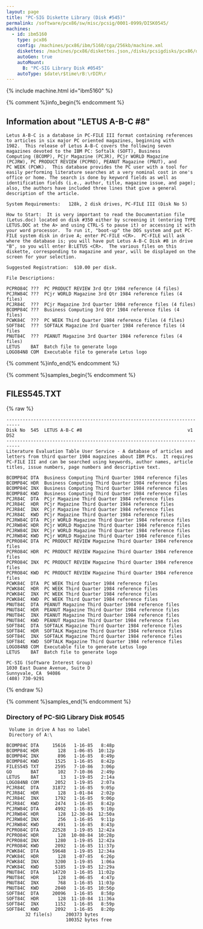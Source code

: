 ```yaml
---
layout: page
title: "PC-SIG Diskette Library (Disk #545)"
permalink: /software/pcx86/sw/misc/pcsig/0001-0999/DISK0545/
machines:
  - id: ibm5160
    type: pcx86
    config: /machines/pcx86/ibm/5160/cga/256kb/machine.xml
    diskettes: /machines/pcx86/diskettes.json,/disks/pcsigdisks/pcx86/diskettes.json
    autoGen: true
    autoMount:
      B: "PC-SIG Library Disk #0545"
    autoType: $date\r$time\rB:\rDIR\r
---
```


{% include machine.html id="ibm5160" %}

{% comment %}info_begin{% endcomment %}

## Information about "LETUS A-B-C #8"

    Letus A-B-C is a database in PC-FILE III format containing references
    to articles in six major PC oriented magazines, beginning with
    1982.  This release of Letus A-B-C covers the following seven
    magazines devoted to the IBM PC: Softalk (SOFT), Business
    Computing (BCOMP), PCjr Magazine (PCJR), PCjr WORLD Magazine
    (PCJRW), PC PRODUCT REVIEW (PCPRO), PEANUT Magazine (PNUT), and
    PC WEEK (PCWK).  This database provides the PC user with a tool for
    easily performing literature searches at a very nominal cost in one's
    office or home. The search is done by keyword fields as well as
    identification fields (i.e., author, title, magazine issue, and page);
    also, the authors have included three lines that give a general
    description of the article.
    
    System Requirements:   128k, 2 disk drives, PC-FILE III (Disk No 5)
    
    How to Start:  It is very important to read the Documentation file
    (Letus.doc) located on disk #350 either by screening it (entering TYPE
    LETUS.DOC at the A> and using CTRL-S to pause it) or accessing it with
    your word processor.  To run it, "boot-up" the DOS system and put PC-
    FILE system disk in drive A; enter PC-FILE <CR>.  PC-FILE will ask
    where the database is; you will have put Letus A-B-C Disk #8 in drive
    "B", so you will enter B:LETUS <CR>.  The various files on this
    diskette, corresponding to magazine and year, will be displayed on the
    screen for your selection.
    
    Suggested Registration:  $10.00 per disk.
    
    File Descriptions:
    
    PCPRO84C ???  PC PRODUCT REVIEW 3rd Qtr 1984 reference (4 files)
    PCJRW84C ???  PCjr WORLD Magazine 3rd Qtr 1984 reference files (4 files)
    PCJR84C  ???  PCjr Magazine 3rd Quarter 1984 reference files (4 files)
    BCOMP84C ???  Business Computing 3rd Qtr 1984 reference files (4 files)
    PCWK84C  ???  PC WEEK Third Quarter 1984 reference files (4 files)
    SOFT84C  ???  SOFTALK Magazine 3rd Quarter 1984 reference files (4 files
    PNUT84C  ???  PEANUT Magazine 3rd Quarter 1984 reference files (4 files)
    LETUS    BAT  Batch file to generate logo
    LOGO84N8 COM  Executable file to generate Letus logo
{% comment %}info_end{% endcomment %}

{% comment %}samples_begin{% endcomment %}

## FILES545.TXT

{% raw %}
```
---------------------------------------------------------------------------
Disk No  545  LETUS A-B-C #8                                       v1  DS2
---------------------------------------------------------------------------
Literature Evaluation Table User Service - A database of articles and
letters from third quarter 1984 magazines about IBM PCs.  It requires
PC-FILE III and can be searched using keywords, author names, article
titles, issue numbers, page numbers and descriptive text.
 
BCOMP84C DTA  Business Computing Third Quarter 1984 reference files
BCOMP84C HDR  Business Computing Third Quarter 1984 reference files
BCOMP84C INX  Business Computing Third Quarter 1984 reference files
BCOMP84C KWD  Business Computing Third Quarter 1984 reference files
PCJR84C  DTA  PCjr Magazine Third Quarter 1984 reference files
PCJR84C  HDR  PCjr Magazine Third Quarter 1984 reference files
PCJR84C  INX  PCjr Magazine Third Quarter 1984 reference files
PCJR84C  KWD  PCjr Magazine Third Quarter 1984 reference files
PCJRW84C DTA  PCjr WORLD Magazine Third Quarter 1984 reference files
PCJRW84C HDR  PCjr WORLD Magazine Third Quarter 1984 reference files
PCJRW84C INX  PCjr WORLD Magazine Third Quarter 1984 reference files
PCJRW84C KWD  PCjr WORLD Magazine Third Quarter 1984 reference files
PCPRO84C DTA  PC PRODUCT REVIEW Magazine Third Quarter 1984 reference files
PCPRO84C HDR  PC PRODUCT REVIEW Magazine Third Quarter 1984 reference files
PCPRO84C INX  PC PRODUCT REVIEW Magazine Third Quarter 1984 reference files
PCPRO84C KWD  PC PRODUCT REVIEW Magazine Third Quarter 1984 reference files
PCWK84C  DTA  PC WEEK Third Quarter 1984 reference files
PCWK84C  HDR  PC WEEK Third Quarter 1984 reference files
PCWK84C  INX  PC WEEK Third Quarter 1984 reference files
PCWK84C  KWD  PC WEEK Third Quarter 1984 reference files
PNUT84C  DTA  PEANUT Magazine Third Quarter 1984 reference files
PNUT84C  HDR  PEANUT Magazine Third Quarter 1984 reference files
PNUT84C  INX  PEANUT Magazine Third Quarter 1984 reference files
PNUT84C  KWD  PEANUT Magazine Third Quarter 1984 reference files
SOFT84C  DTA  SOFTALK Magazine Third Quarter 1984 reference files
SOFT84C  HDR  SOFTALK Magazine Third Quarter 1984 reference files
SOFT84C  INX  SOFTALK Magazine Third Quarter 1984 reference files
SOFT84C  KWD  SOFTALK Magazine Third Quarter 1984 reference files
LOGO84N8 COM  Executable file to generate Letus logo
LETUS    BAT  Batch file to generate logo
 
PC-SIG (Software Interest Group)
1030 East Duane Avenue, Suite D
Sunnyvale, CA  94086
(408) 730-9291
```
{% endraw %}

{% comment %}samples_end{% endcomment %}

### Directory of PC-SIG Library Disk #0545

     Volume in drive A has no label
     Directory of A:\

    BCOMP84C DTA     15616   1-16-85   8:48p
    BCOMP84C HDR       128   1-06-85  10:12p
    BCOMP84C INX       896   1-16-85   8:49p
    BCOMP84C KWD      1525   1-16-85   8:42p
    FILES545 TXT      2595   7-10-86   3:06p
    GO       BAT       102   7-10-86   2:49p
    LETUS    BAT        13   1-19-85   2:14a
    LOGO84N8 COM      2052   1-19-85   2:07a
    PCJR84C  DTA     31872   1-16-85   9:05p
    PCJR84C  HDR       128   1-01-84   2:02p
    PCJR84C  INX      1792   1-16-85   9:06p
    PCJR84C  KWD      2474   1-16-85   8:42p
    PCJRW84C DTA      4992   1-16-85   9:10p
    PCJRW84C HDR       128  12-30-84  12:50a
    PCJRW84C INX       256   1-16-85   9:11p
    PCJRW84C KWD       491   1-16-85   8:43p
    PCPRO84C DTA     22528   1-19-85  12:42a
    PCPRO84C HDR       128  10-08-84  10:28p
    PCPRO84C INX      1280   1-19-85  12:42a
    PCPRO84C KWD      2092   1-16-85  11:37p
    PCWK84C  DTA     59648   1-19-85  12:34a
    PCWK84C  HDR       128   1-07-85   6:26p
    PCWK84C  INX      3200   1-19-85   1:06a
    PCWK84C  KWD      5185   1-19-85  12:29a
    PNUT84C  DTA     14720   1-16-85  11:02p
    PNUT84C  HDR       128   1-06-85   4:47p
    PNUT84C  INX       768   1-16-85  11:03p
    PNUT84C  KWD      2040   1-16-85  10:56p
    SOFT84C  DTA     20096   1-16-85   8:58p
    SOFT84C  HDR       128  11-10-84  11:36a
    SOFT84C  INX      1152   1-16-85   8:59p
    SOFT84C  KWD      2092   1-16-85   8:20p
           32 file(s)     200373 bytes
                          100352 bytes free

